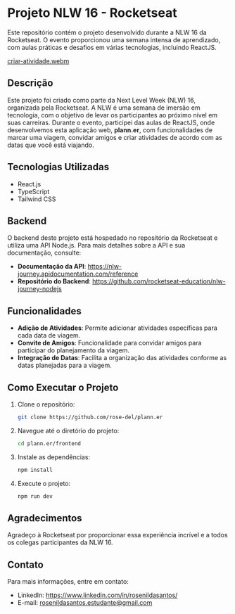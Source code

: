 # Projeto NLW 16 - Rocketseat

Este repositório contém o projeto desenvolvido durante a NLW 16 da Rocketseat. O evento proporcionou uma semana intensa de aprendizado, com aulas práticas e desafios em várias tecnologias, incluindo ReactJS.

[criar-atividade.webm](https://github.com/user-attachments/assets/ff7fb5c1-1c6a-4005-8e88-61998312d8a2)


## Descrição

Este projeto foi criado como parte da Next Level Week (NLW) 16, organizada pela Rocketseat. A NLW é uma semana de imersão em tecnologia, com o objetivo de levar os participantes ao próximo nível em suas carreiras. Durante o evento, participei das aulas de ReactJS, onde desenvolvemos esta aplicação web, **plann.er**, com funcionalidades de marcar uma viagem, convidar amigos e criar atividades de acordo com as datas que você está viajando.

## Tecnologias Utilizadas

- React.js
- TypeScript
- Tailwind CSS

## Backend

O backend deste projeto está hospedado no repositório da Rocketseat e utiliza uma API Node.js. Para mais detalhes sobre a API e sua documentação, consulte:
- **Documentação da API**: https://nlw-journey.apidocumentation.com/reference
- **Repositório do Backend**: https://github.com/rocketseat-education/nlw-journey-nodejs

## Funcionalidades

- **Adição de Atividades**: Permite adicionar atividades específicas para cada data de viagem.
- **Convite de Amigos**: Funcionalidade para convidar amigos para participar do planejamento da viagem.
- **Integração de Datas**: Facilita a organização das atividades conforme as datas planejadas para a viagem.

## Como Executar o Projeto

1. Clone o repositório:
   ```bash
   git clone https://github.com/rose-del/plann.er
   ```
2. Navegue até o diretório do projeto:
   ```bash
   cd plann.er/frontend
   ```
3. Instale as dependências:
   ```bash
   npm install
   ```
4. Execute o projeto:
   ```bash
   npm run dev
   ```

## Agradecimentos

Agradeço à Rocketseat por proporcionar essa experiência incrível e a todos os colegas participantes da NLW 16.

## Contato

Para mais informações, entre em contato:
- LinkedIn: https://www.linkedin.com/in/rosenildasantos/
- E-mail: rosenildasantos.estudante@gmail.com

